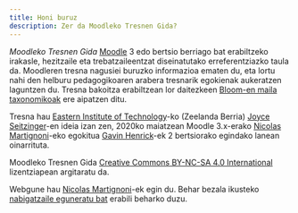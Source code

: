 ```yaml
---
title: Honi buruz
description: Zer da Moodleko Tresnen Gida?
---
```


_Moodleko Tresnen Gida_ [Moodle][moodle] 3 edo bertsio berriago bat erabiltzeko irakasle, hezitzaile eta trebatzaileentzat diseinatutako erreferentziazko taula da. Moodleren tresna nagusiei buruzko informazioa ematen du, eta lortu nahi den helburu pedagogikoaren arabera tresnarik egokienak aukeratzen laguntzen du. Tresna bakoitza erabiltzean lor daitezkeen [Bloom-en maila taxonomikoak][bloom] ere aipatzen ditu.

Tresna hau [Eastern Institute of Technology](https://www.eit.ac.nz/)-ko (Zeelanda Berria) [Joyce Seitzinger](https://twitter.com/catspyjamasnz)-en ideia izan zen, 2020ko maiatzean Moodle 3.x-erako [Nicolas Martignoni][nm]-eko egokitua [Gavin Henrick](https://twitter.com/ghenrick)-ek 2 bertsiorako egindako lanean oinarrituta.

Moodleko Tresnen Gida [Creative Commons BY-NC-SA 4.0 International][cc] lizentziapean argitaratu da.

Webgune hau [Nicolas Martignoni][nm]-ek egin du. Behar bezala ikusteko [nabigatzaile eguneratu bat][browser] erabili beharko duzu.

 [moodle]: https://moodle.org/
 [bloom]: https://eu.wikipedia.org/wiki/Bloom-en_taxonomia
 [cc]: https://creativecommons.org/licenses/by-nc-sa/4.0/deed.eu
 [browser]: https://browsehappy.com/
 [nm]: https://blog.martignoni.net/a-propos/
